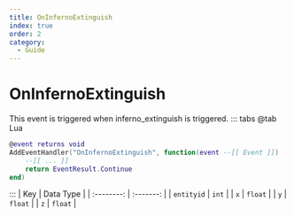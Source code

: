 ```yaml
---
title: OnInfernoExtinguish
index: true
order: 2
category:
  - Guide
---
```


# OnInfernoExtinguish
This event is triggered when inferno_extinguish is triggered.
::: tabs
@tab Lua
```lua
@event returns void
AddEventHandler("OnInfernoExtinguish", function(event --[[ Event ]])
    --[[ ... ]]
    return EventResult.Continue
end)
```

:::
|     Key    | Data Type |
| :--------: | :-------: |
| `entityid` |   `int`   |
|     `x`    |  `float`  |
|     `y`    |  `float`  |
|     `z`    |  `float`  |